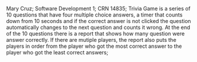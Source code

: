 Mary Cruz;
Software Development 1;
CRN 14835;
Trivia Game is a series of 10 questions that have four multiple choice answers, a timer that counts down from 10 seconds and if the correct answer is not clicked the question automatically changes to the next question and counts it wrong. At the end of the 10 questions there is a report that shows how many question were answer correctly. If there are mutiple players, the report also puts the players in order from the player who got the most correct answer to the player who got the least correct answers;
